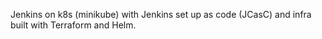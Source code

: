 Jenkins on k8s (minikube) with Jenkins set up as code (JCasC) and infra built with Terraform and Helm.